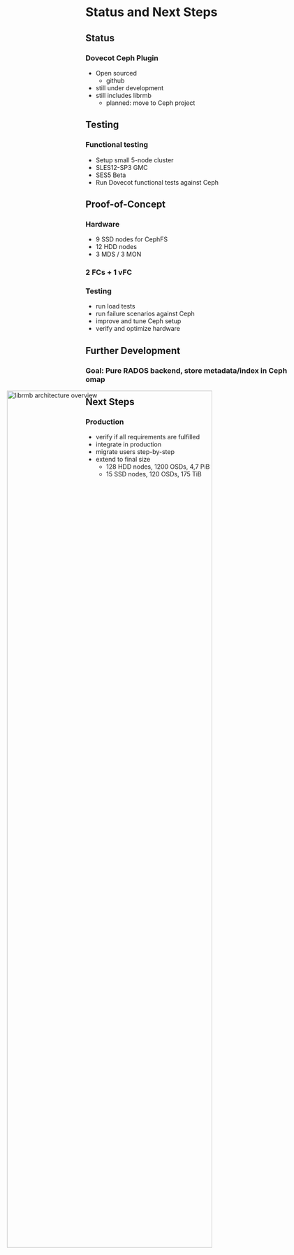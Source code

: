 <!-- .slide: data-state="section-break" id="section-break-7" data-timing="10s" -->
# Status and Next Steps


<!-- .slide: data-state="normal" id="status-0" data-timing="20s" data-menu-title="Status" -->
## Status

### Dovecot Ceph Plugin <!-- .element: class="fragment" data-fragment-index="0" -->
* <!-- .element: class="fragment" data-fragment-index="1" --> Open sourced
  * <!-- .element: class="fragment" data-fragment-index="1" --> github
* <!-- .element: class="fragment" data-fragment-index="2" --> still under development
* <!-- .element: class="fragment" data-fragment-index="3" --> still includes librmb
  * <!-- .element: class="fragment" data-fragment-index="3" --> planned: move to Ceph project


<!-- .slide: data-state="normal" id="status-1" data-timing="20s" data-menu-title="Testing" -->
## Testing

### Functional testing 
* Setup small 5-node cluster 
* SLES12-SP3 GMC 
* SES5 Beta
* Run Dovecot functional tests against Ceph


<!-- .slide: data-state="normal" id="status-2" data-timing="20s" data-menu-title="PoC" -->
## Proof-of-Concept

### Hardware <!-- .element: class="fragment" data-fragment-index="0" -->
* <!-- .element: class="fragment" data-fragment-index="1" --> 9 SSD nodes for CephFS
* <!-- .element: class="fragment" data-fragment-index="1" --> 12 HDD nodes
* <!-- .element: class="fragment" data-fragment-index="1" --> 3 MDS / 3 MON

### 2 FCs + 1 vFC <!-- .element: class="fragment" data-fragment-index="2" -->

### Testing <!-- .element: class="fragment" data-fragment-index="3" -->
* <!-- .element: class="fragment" data-fragment-index="4" --> run load tests
* <!-- .element: class="fragment" data-fragment-index="5" --> run failure scenarios against Ceph
* <!-- .element: class="fragment" data-fragment-index="6" --> improve and tune Ceph setup
* <!-- .element: class="fragment" data-fragment-index="7" --> verify and optimize hardware


<!-- .slide: data-state="normal" id="status-3" data-timing="20s" data-menu-title="Further Development" -->
## Further Development

### Goal: Pure RADOS backend, store metadata/index in Ceph omap

<div>
     <img style="height: 70%; left: 5%; position: absolute" alt="librmb architecture overview"
          data-src="images/dovecot-plugin-architecture-pure-rados.svg" />
</div>



<!-- .slide: data-state="normal" id="status-4" data-timing="20s" data-menu-title="Next Steps" -->
## Next Steps

### Production <!-- .element: class="fragment" data-fragment-index="0" -->
* <!-- .element: class="fragment" data-fragment-index="1" --> verify if all requirements are fulfilled
* <!-- .element: class="fragment" data-fragment-index="2" --> integrate in production
* <!-- .element: class="fragment" data-fragment-index="3" --> migrate users step-by-step
* <!-- .element: class="fragment" data-fragment-index="4" --> extend to final size
  * <!-- .element: class="fragment" data-fragment-index="4" --> 128 HDD nodes, 1200 OSDs, 4,7 PiB
  * <!-- .element: class="fragment" data-fragment-index="4" --> 15 SSD nodes, 120 OSDs, 175 TiB
